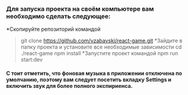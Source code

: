 
### Для запуска проекта на своём компьютере вам необходимо сделать следующее:
*Скопируйте репозиторий командой
>  git clone https://github.com/vzabavski/react-game.git
*Зайдите в папку проекта и установите все необходимые зависимости
>   cd ./react-game
>   npm install
*Запустите проект командой
>   npm run start:dev

#### С тоит отметить, что фоновая музыка в приложении отключена по умолчанию, поэтому вам следует посетить вкладку Settings  и включить звук для более полного экспириенса.
